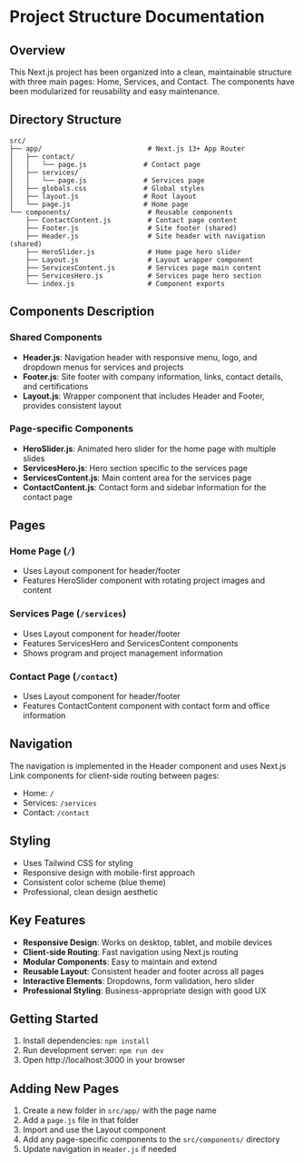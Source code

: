 # Project Structure Documentation

## Overview
This Next.js project has been organized into a clean, maintainable structure with three main pages: Home, Services, and Contact. The components have been modularized for reusability and easy maintenance.

## Directory Structure

```
src/
├── app/                          # Next.js 13+ App Router
│   ├── contact/
│   │   └── page.js              # Contact page
│   ├── services/
│   │   └── page.js              # Services page
│   ├── globals.css              # Global styles
│   ├── layout.js                # Root layout
│   └── page.js                  # Home page
└── components/                   # Reusable components
    ├── ContactContent.js         # Contact page content
    ├── Footer.js                 # Site footer (shared)
    ├── Header.js                 # Site header with navigation (shared)
    ├── HeroSlider.js             # Home page hero slider
    ├── Layout.js                 # Layout wrapper component
    ├── ServicesContent.js        # Services page main content
    ├── ServicesHero.js           # Services page hero section
    └── index.js                  # Component exports
```

## Components Description

### Shared Components
- **Header.js**: Navigation header with responsive menu, logo, and dropdown menus for services and projects
- **Footer.js**: Site footer with company information, links, contact details, and certifications
- **Layout.js**: Wrapper component that includes Header and Footer, provides consistent layout

### Page-specific Components
- **HeroSlider.js**: Animated hero slider for the home page with multiple slides
- **ServicesHero.js**: Hero section specific to the services page
- **ServicesContent.js**: Main content area for the services page
- **ContactContent.js**: Contact form and sidebar information for the contact page

## Pages

### Home Page (`/`)
- Uses Layout component for header/footer
- Features HeroSlider component with rotating project images and content

### Services Page (`/services`)
- Uses Layout component for header/footer
- Features ServicesHero and ServicesContent components
- Shows program and project management information

### Contact Page (`/contact`)
- Uses Layout component for header/footer
- Features ContactContent component with contact form and office information

## Navigation
The navigation is implemented in the Header component and uses Next.js Link components for client-side routing between pages:
- Home: `/`
- Services: `/services`
- Contact: `/contact`

## Styling
- Uses Tailwind CSS for styling
- Responsive design with mobile-first approach
- Consistent color scheme (blue theme)
- Professional, clean design aesthetic

## Key Features
- **Responsive Design**: Works on desktop, tablet, and mobile devices
- **Client-side Routing**: Fast navigation using Next.js routing
- **Modular Components**: Easy to maintain and extend
- **Reusable Layout**: Consistent header and footer across all pages
- **Interactive Elements**: Dropdowns, form validation, hero slider
- **Professional Styling**: Business-appropriate design with good UX

## Getting Started
1. Install dependencies: `npm install`
2. Run development server: `npm run dev`
3. Open http://localhost:3000 in your browser

## Adding New Pages
1. Create a new folder in `src/app/` with the page name
2. Add a `page.js` file in that folder
3. Import and use the Layout component
4. Add any page-specific components to the `src/components/` directory
5. Update navigation in `Header.js` if needed
